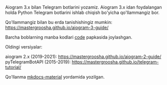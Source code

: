 Aiogram 3.x bilan Telegram botlarini yozamiz.
Aiogram 3.x idan foydalangan holda Python Telegram botlarini ishlab chiqish bo'yicha qo'llammangiz bor.

Qo'llammangiz bilan bu erda tanishishingiz mumkin: https://mastergroosha.github.io/aiogram-3-guide/

Barcha boblarning manba kodlari [code](https://github.com/MasterGroosha/aiogram-3-guide/tree/master/code) papkasida joylashgan.

Oldingi versiyalar:

aiogram 2.x (2019-2021): https://mastergroosha.github.io/aiogram-2-guide/
pyTelegramBotAPI (2015-2019): https://mastergroosha.github.io/telegram-tutorial/

Qo'llanma [mkdocs-material](https://squidfunk.github.io/mkdocs-material/) yordamida yozilgan.
